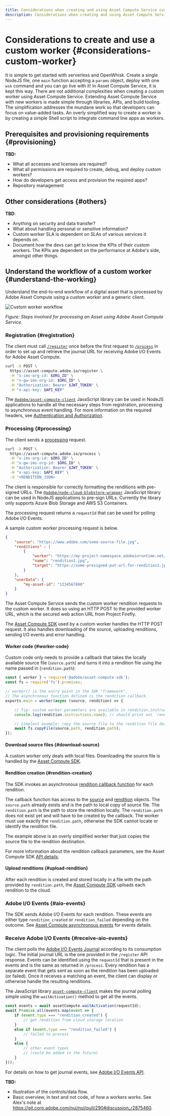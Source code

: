 ```yaml
---
title: Considerations when creating and using Asset Compute Service custom worker.
description: Considerations when creating and using Asset Compute Service custom worker.
---
```


# Considerations to create and use a custom worker {#considerations-custom-worker}

It is simple to get started with serverless and OpenWhisk. Create a single NodeJS file, one `main` function accepting a `params` object, deploy with one `wsk` command and you can go live with it! In Asset Compute Service, it is kept this way. There are not additional complexities when creating a custom worker using Asset Compute Service. Extending Asset Compute Service with new workers is made simple through libraries, APIs, and build tooling. The simplification addresses the mundane work so that developers can focus on value-added tasks. An overly simplified way to create a worker is by creating a simple Shell script to integrate command line apps as workers.

<!-- TBD: Is it possible to provide a public-facing example of a basic Shell script as a worker. An internal sample is at https://git.corp.adobe.com/aklimets/project-nui/blob/master/actions/tika/worker.sh
-->

<!-- 
* Current [worker library](https://github.com/adobe/asset-compute-sdk)
* Workers are packaged (including automatically wrapping shell script workers) and tested using
  the [Compute Service CLI](https://git.corp.adobe.com/nui/cli)
  * `nui package` package worker/action
  * `nui deploy` deploy worker/action
  * `nui test-worker` unit test runner specific to workers
  * `nui run-worker` run worker locally for development
-->

## Prerequisites and provisioning requirements {#provisioning}

**TBD:**

* What all accesses and licenses are required?
* What all permissions are required to create, debug, and deploy custom workers?
* How do developers get access and provision the required apps?
* Repository management

## Other considerations {#others}

**TBD**:

* Anything on security and data transfer?
* What about handling personal or sensitive information?
* Custom worker SLA is dependent on SLAs of various services it depends on.
* Document how the devs can get to know the KPIs of their custom workers. The KPIs are dependent on the performance at Adobe's side, amongst other things.

## Understand the workflow of a custom worker {#understand-the-working}

Understand the end-to-end workflow of a digital asset that is processed by Adobe Asset Compute using a custom worker and a generic client.

![Custom worker workflow](assets/customworker.svg)

*Figure: Steps involved for processing an Asset using Adobe Asset Compute Service.*

### Registration {#registration}

The client must call [`/register`](api.md#registration) once before the first request to [`/process`](api.md#process) in order to set up and retrieve the journal URL for receiving Adobe I/O Events for Adobe Asset Compute.

```sh
curl -X POST \
  https://asset-compute.adobe.io/register \
  -H "x-ims-org-id: $ORG_ID" \
  -H "x-gw-ims-org-id: $ORG_ID" \
  -H "Authorization: Bearer $JWT_TOKEN" \
  -H "x-api-key: $API_KEY"
```

The [`@adobe/asset-compute-client`](https://github.com/adobe/asset-compute-client#usage) JavaScript library can be used in NodeJS applications to handle all the necessary steps from registration, processing to asynchronous event handling. For more information on the required headers, see [Authentication and Authorization](https://git.corp.adobe.com/nui/nui/blob/master/doc/api.md#authentication-and-authorization).

### Processing {#processing}

The client sends a [processing](api.md#asset-processing) request.

```sh
curl -X POST \
  https://asset-compute.adobe.io/process \
  -H "x-ims-org-id: $ORG_ID" \
  -H "x-gw-ims-org-id: $ORG_ID" \
  -H "Authorization: Bearer $JWT_TOKEN" \
  -H "x-api-key: $API_KEY" \
  -d "<RENDITION_JSON>
```

The client is responsible for correctly formatting the renditions with pre-signed URLs. The [`@adobe/node-cloud-blobstore-wrapper`](https://github.com/adobe/node-cloud-blobstore-wrapper#presigned-urls) JavaScript library can be used in NodeJS applications to pre-sign URLs. Currently the library only supports Azure Blob Storage and AWS S3 Containers.

The processing request returns a `requestId` that can be used for polling Adobe I/O Events. 

A sample custom worker processing request is below.

```json
{
    "source": "https://www.adobe.com/some-source-file.jpg",
    "renditions" : [
        {
            "worker": "https://my-project-namespace.adobeioruntime.net/api/v1/web/my-namespace-version/my-worker",
            "name": "rendition1.jpg",
            "target": "https://some-presigned-put-url-for-rendition1.jpg",
        }
    ],
    "userData": {
        "my-asset-id": "1234567890"
    }
}
```



The Asset Compute Service sends the custom worker rendition requests to the custom worker. It does so using an HTTP POST to the provided worker URL, which is the secured web action URL from Project Firefly.

The [Asset Compute SDK](https://github.com/adobe/asset-compute-sdk#adobe-asset-compute-worker-sdk) used by a custom worker handles the HTTP POST request. It also handles downloading of the source, uploading renditions, sending I/O events and error handling.

<!-- TBD: Add the worker diagram. -->

#### Worker code {#worker-code}

Custom code only needs to provide a callback that takes the locally available source file (`source.path`) and turns it into a rendition file using the name passed in (`rendition.path`):

```js
const { worker } = require('@adobe/asset-compute-sdk');
const fs = require('fs').promises;

// worker() is the entry point in the SDK "framework".
// The asynchronous function defined is the rendition callback.
exports.main = worker(async (source, rendition) => {

    // Tip: custom worker parameters are available in rendition.instructions.
    console.log(rendition.instructions.name); // should print out `rendition.jpg`.

    // Simplest example: copy the source file to the rendition file destination so as to transfer the asset as is without processing.
    await fs.copyFile(source.path, rendition.path);
});
```

#### Download source files {#download-source}

A custom worker only deals with local files. Downloading the source file is handled by the [Asset Compute SDK](https://github.com/adobe/asset-compute-sdk#adobe-asset-compute-worker-sdk).

#### Rendition creation {#rendition-creation}

The SDK invokes an asynchronous [rendition callback function](https://github.com/adobe/asset-compute-sdk#rendition-callback-for-worker-required) for each rendition.

The callback function has access to the [source](https://github.com/adobe/asset-compute-sdk#source) and [rendition](https://github.com/adobe/asset-compute-sdk#rendition) objects. The `source.path` already exists and is the path to local copy of source file. The `rendition.path` is the path to store the rendition locally. The `rendition.path` does not exist yet and will have to be created by the callback. The worker must use exactly the `rendition.path`, otherwise the SDK cannot locate or identify the rendition file.

The example above is an overly simplified worker that just copies the source file to the rendition destination.

For more information about the rendition callback parameters, see the Asset Compute SDK [API details](https://github.com/adobe/asset-compute-sdk#api-details).

#### Upload renditions {#upload-rendition}

After each rendition is created and stored locally in a file with the path provided by `rendition.path`, the [Asset Compute SDK](https://github.com/adobe/asset-compute-sdk#adobe-asset-compute-worker-sdk) uploads each rendition to the cloud.

### Adobe I/O Events {#aio-events}

The SDK sends Adobe I/O Events for each rendition. These events are either type `rendition_created` or `rendition_failed` depending on the outcome. See [Asset Compute asynchronous events](api.md#asynchronous-events) for events details.

### Receive Adobe I/O Events {#receive-aio-events}

The client polls the [Adobe I/O Events Journal](https://www.adobe.io/apis/experienceplatform/events/ioeventsapi.html#/Journaling) according to its consumption logic. The initial journal URL is the one provided in the `/register` API response. Events can be identified using the `requestId` that is present in the events and is the same as returned in `/process`. Every rendition has a separate event that gets sent as soon as the rendition has been uploaded (or failed). Once it receives a matching an event, the client can display or otherwise handle the resulting renditions.

The JavaScript library [`asset-compute-client`](https://github.com/adobe/asset-compute-client#usage) makes the journal polling simple using the `waitActivation()` method to get all the events.

```js
const events = await assetCompute.waitActivation(requestId);
await Promise.all(events.map(event => {
    if (event.type === "rendition_created") {
        // get rendition from cloud storage location
    }
    else if (event.type === "rendition_failed") {
        // failed to process
    }
    else {
        // other event types
        // (could be added in the future)
    }
}));
```

For details on how to get journal events, see [Adobe I/O Events API](https://www.adobe.io/apis/experienceplatform/events/ioeventsapi.html#!adobedocs/adobeio-events/master/events-api-reference.yaml).

**TBD:**

* Illustration of the controls/data flow.
* Basic overview, in text and not code, of how a workers works. See Alex's note at https://git.corp.adobe.com/nui/nui/pull/290#discussion_r2875460.
